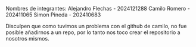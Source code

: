 Nombres de integrantes:
Alejandro Flechas - 2024121288
Camilo Romero - 202411065
Simon Pineda - 202410683

Disculpen que como tuvimos un problema con el github de camilo, no fue posible añadirnos a un repo, por lo tanto nos toco crear el repositorio a nosotros mismos. 
